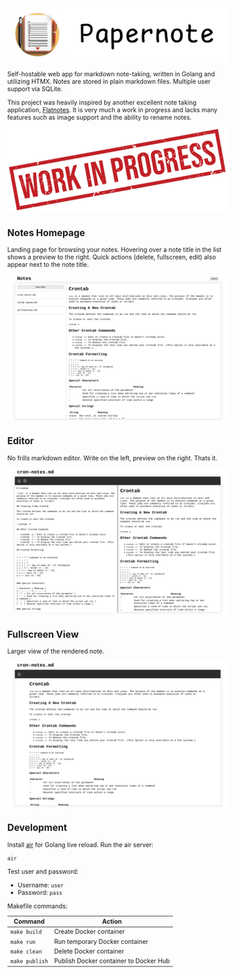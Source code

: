 <center><img src="public/img/logo-text.png"></center>

Self-hostable web app for markdown note-taking, written in Golang and utilizing HTMX. Notes are stored in plain markdown files. Multiple user support via SQLite.

This project was heavily inspired by another excellent note taking application, [Flatnotes](https://github.com/Dullage/flatnotes). It is very much a work in progress and lacks many features such as image support and the ability to rename notes.

![wip](/screenshots/wip.png)

## Notes Homepage

Landing page for browsing your notes. Hovering over a note title in the list shows a preview to the right. Quick actions (delete, fullscreen, edit) also appear next to the note title.

![notes](/screenshots/notes-view.png)

## Editor

No frills markdown editor. Write on the left, preview on the right. Thats it.

![editor](/screenshots/editor-view.png)

## Fullscreen View

Larger view of the rendered note.

![fullscreen](/screenshots/fullscreen-view.png)

## Development

Install [air](https://github.com/cosmtrek/air) for Golang live reload. Run the air server:

```
air
```

Test user and password:

- Username: `user`
- Password: `pass`

Makefile commands:

| Command        | Action                                 |
| -------------- | -------------------------------------- |
| `make build`   | Create Docker container                |
| `make run`     | Run temporary Docker container         |
| `make clean`   | Delete Docker container                |
| `make publish` | Publish Docker container to Docker Hub |
